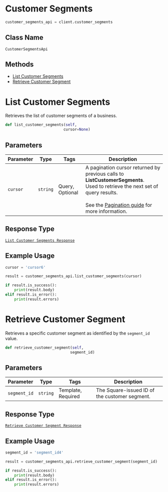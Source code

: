 # Customer Segments

```python
customer_segments_api = client.customer_segments
```

## Class Name

`CustomerSegmentsApi`

## Methods

* [List Customer Segments](/doc/api/customer-segments.md#list-customer-segments)
* [Retrieve Customer Segment](/doc/api/customer-segments.md#retrieve-customer-segment)


# List Customer Segments

Retrieves the list of customer segments of a business.

```python
def list_customer_segments(self,
                          cursor=None)
```

## Parameters

| Parameter | Type | Tags | Description |
|  --- | --- | --- | --- |
| `cursor` | `string` | Query, Optional | A pagination cursor returned by previous calls to __ListCustomerSegments__.<br>Used to retrieve the next set of query results.<br><br>See the [Pagination guide](https://developer.squareup.com/docs/working-with-apis/pagination) for more information. |

## Response Type

[`List Customer Segments Response`](/doc/models/list-customer-segments-response.md)

## Example Usage

```python
cursor = 'cursor6'

result = customer_segments_api.list_customer_segments(cursor)

if result.is_success():
    print(result.body)
elif result.is_error():
    print(result.errors)
```


# Retrieve Customer Segment

Retrieves a specific customer segment as identified by the `segment_id` value.

```python
def retrieve_customer_segment(self,
                             segment_id)
```

## Parameters

| Parameter | Type | Tags | Description |
|  --- | --- | --- | --- |
| `segment_id` | `string` | Template, Required | The Square-issued ID of the customer segment. |

## Response Type

[`Retrieve Customer Segment Response`](/doc/models/retrieve-customer-segment-response.md)

## Example Usage

```python
segment_id = 'segment_id4'

result = customer_segments_api.retrieve_customer_segment(segment_id)

if result.is_success():
    print(result.body)
elif result.is_error():
    print(result.errors)
```

